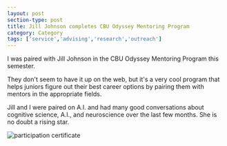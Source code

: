 ```yaml
---
layout: post
section-type: post
title: Jill Johnson completes CBU Odyssey Mentoring Program
category: Category
tags: ['service','advising','research','outreach']
---
```

I was paired with Jill Johnson in the CBU Odyssey Mentoring Program this semester.

They don't seem to have it up on the web, but it's a very cool program that helps juniors figure out their best career options by pairing them with mentors in the appropriate fields.

Jill and I were paired on A.I. and had many good conversations about cognitive science, A.I., and neuroscience over the last few months. She is no doubt a rising star.


![participation certificate](https://umdrive.memphis.edu/aolney/public/website-media/jillcert.jpg)

